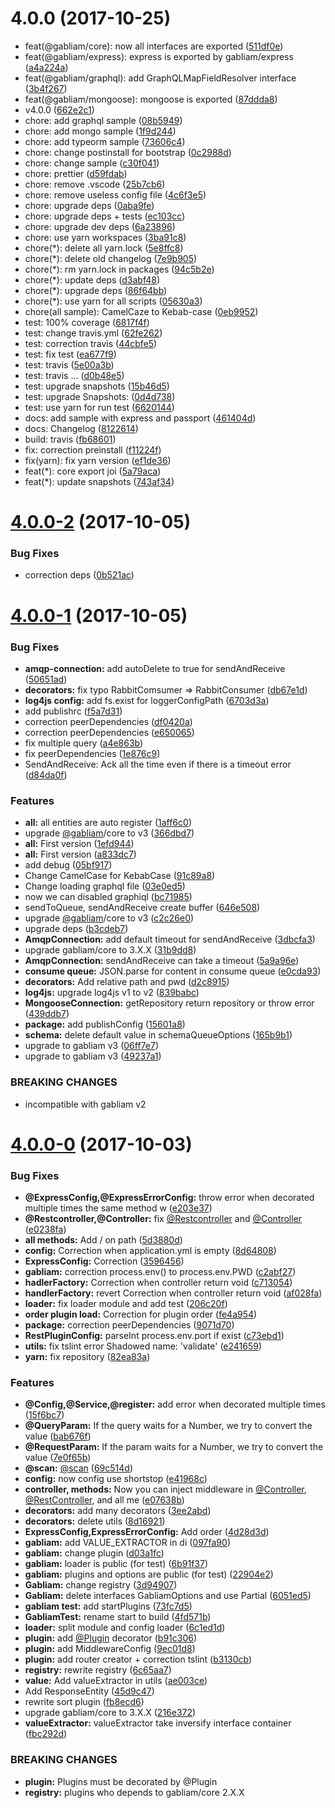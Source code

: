<a name="4.0.0"></a>
# 4.0.0 (2017-10-25)

* feat(@gabliam/core): now all interfaces are exported ([511df0e](https://github.com/gabliam/gabliam/commit/511df0e))
* feat(@gabliam/express): express is exported by gabliam/express ([a4a224a](https://github.com/gabliam/gabliam/commit/a4a224a))
* feat(@gabliam/graphql): add GraphQLMapFieldResolver interface ([3b4f267](https://github.com/gabliam/gabliam/commit/3b4f267))
* feat(@gabliam/mongoose): mongoose is exported ([87ddda8](https://github.com/gabliam/gabliam/commit/87ddda8))
* v4.0.0 ([662e2c1](https://github.com/gabliam/gabliam/commit/662e2c1))
* chore: add graphql sample ([08b5949](https://github.com/gabliam/gabliam/commit/08b5949))
* chore: add mongo sample ([1f9d244](https://github.com/gabliam/gabliam/commit/1f9d244))
* chore: add typeorm sample ([73606c4](https://github.com/gabliam/gabliam/commit/73606c4))
* chore: change postinstall for bootstrap ([0c2988d](https://github.com/gabliam/gabliam/commit/0c2988d))
* chore: change sample ([c30f041](https://github.com/gabliam/gabliam/commit/c30f041))
* chore: prettier ([d59fdab](https://github.com/gabliam/gabliam/commit/d59fdab))
* chore: remove .vscode ([25b7cb6](https://github.com/gabliam/gabliam/commit/25b7cb6))
* chore: remove useless config file ([4c6f3e5](https://github.com/gabliam/gabliam/commit/4c6f3e5))
* chore: upgrade deps ([0aba9fe](https://github.com/gabliam/gabliam/commit/0aba9fe))
* chore: upgrade deps + tests ([ec103cc](https://github.com/gabliam/gabliam/commit/ec103cc))
* chore: upgrade dev deps ([6a23896](https://github.com/gabliam/gabliam/commit/6a23896))
* chore: use yarn workspaces ([3ba91c8](https://github.com/gabliam/gabliam/commit/3ba91c8))
* chore(*): delete all yarn.lock ([5e8ffc8](https://github.com/gabliam/gabliam/commit/5e8ffc8))
* chore(*): delete old changelog ([7e9b905](https://github.com/gabliam/gabliam/commit/7e9b905))
* chore(*): rm yarn.lock in packages ([94c5b2e](https://github.com/gabliam/gabliam/commit/94c5b2e))
* chore(*): update deps ([d3abf48](https://github.com/gabliam/gabliam/commit/d3abf48))
* chore(*): upgrade deps ([86f64bb](https://github.com/gabliam/gabliam/commit/86f64bb))
* chore(*): use yarn for all scripts ([05630a3](https://github.com/gabliam/gabliam/commit/05630a3))
* chore(all sample): CamelCaze to Kebab-case ([0eb9952](https://github.com/gabliam/gabliam/commit/0eb9952))
* test: 100% coverage ([6817f4f](https://github.com/gabliam/gabliam/commit/6817f4f))
* test: change travis.yml ([62fe262](https://github.com/gabliam/gabliam/commit/62fe262))
* test: correction travis ([44cbfe5](https://github.com/gabliam/gabliam/commit/44cbfe5))
* test: fix test ([ea677f9](https://github.com/gabliam/gabliam/commit/ea677f9))
* test: travis ([5e00a3b](https://github.com/gabliam/gabliam/commit/5e00a3b))
* test: travis ... ([d0b48e5](https://github.com/gabliam/gabliam/commit/d0b48e5))
* test: upgrade snapshots ([15b46d5](https://github.com/gabliam/gabliam/commit/15b46d5))
* test: upgrade Snapshots: ([0d4d738](https://github.com/gabliam/gabliam/commit/0d4d738))
* test: use yarn for run test ([6620144](https://github.com/gabliam/gabliam/commit/6620144))
* docs: add sample with express and passport ([461404d](https://github.com/gabliam/gabliam/commit/461404d))
* docs: Changelog ([8122614](https://github.com/gabliam/gabliam/commit/8122614))
* build: travis ([fb68601](https://github.com/gabliam/gabliam/commit/fb68601))
* fix: correction preinstall ([f11224f](https://github.com/gabliam/gabliam/commit/f11224f))
* fix(yarn): fix yarn version ([ef1de36](https://github.com/gabliam/gabliam/commit/ef1de36))
* feat(*): core export joi ([5a79aca](https://github.com/gabliam/gabliam/commit/5a79aca))
* feat(*): update snapshots ([743af34](https://github.com/gabliam/gabliam/commit/743af34))



<a name="4.0.0-2"></a>
# [4.0.0-2](https://github.com/gabliam/gabliam/compare/v4.0.0-1...v4.0.0-2) (2017-10-05)


### Bug Fixes

* correction deps ([0b521ac](https://github.com/gabliam/gabliam/commit/0b521ac))



<a name="4.0.0-1"></a>
# [4.0.0-1](https://github.com/gabliam/gabliam/compare/v4.0.0-0...v4.0.0-1) (2017-10-05)


### Bug Fixes

* **amqp-connection:** add autoDelete to true for sendAndReceive ([50651ad](https://github.com/gabliam/gabliam/commit/50651ad))
* **decorators:** fix typo RabbitComsumer => RabbitConsumer ([db67e1d](https://github.com/gabliam/gabliam/commit/db67e1d))
* **log4js config:** add fs.exist for loggerConfigPath ([6703d3a](https://github.com/gabliam/gabliam/commit/6703d3a))
* add publishrc ([f5a7d31](https://github.com/gabliam/gabliam/commit/f5a7d31))
* correction peerDependencies ([df0420a](https://github.com/gabliam/gabliam/commit/df0420a))
* correction peerDependencies ([e650065](https://github.com/gabliam/gabliam/commit/e650065))
* fix multiple query ([a4e863b](https://github.com/gabliam/gabliam/commit/a4e863b))
* fix peerDependencies ([1e876c9](https://github.com/gabliam/gabliam/commit/1e876c9))
* SendAndReceive: Ack all the time even if there is a timeout error ([d84da0f](https://github.com/gabliam/gabliam/commit/d84da0f))


### Features

* **all:** all entities are auto register ([1aff6c0](https://github.com/gabliam/gabliam/commit/1aff6c0))
* upgrade [@gabliam](https://github.com/gabliam)/core to v3 ([366dbd7](https://github.com/gabliam/gabliam/commit/366dbd7))
* **all:** First version ([1efd944](https://github.com/gabliam/gabliam/commit/1efd944))
* **all:** First version ([a833dc7](https://github.com/gabliam/gabliam/commit/a833dc7))
* add debug ([05bf917](https://github.com/gabliam/gabliam/commit/05bf917))
* Change CamelCase for KebabCase ([91c89a8](https://github.com/gabliam/gabliam/commit/91c89a8))
* Change loading graphql file ([03e0ed5](https://github.com/gabliam/gabliam/commit/03e0ed5))
* now we can disabled graphiql ([bc71985](https://github.com/gabliam/gabliam/commit/bc71985))
* sendToQueue, sendAndReceive create buffer ([646e508](https://github.com/gabliam/gabliam/commit/646e508))
* upgrade [@gabliam](https://github.com/gabliam)/core to v3 ([c2c26e0](https://github.com/gabliam/gabliam/commit/c2c26e0))
* upgrade deps ([b3cdeb7](https://github.com/gabliam/gabliam/commit/b3cdeb7))
* **AmqpConnection:** add default timeout for sendAndReceive ([3dbcfa3](https://github.com/gabliam/gabliam/commit/3dbcfa3))
* upgrade gabliam/core to 3.X.X ([31b9dd8](https://github.com/gabliam/gabliam/commit/31b9dd8))
* **AmqpConnection:** sendAndReceive can take a timeout ([5a9a96e](https://github.com/gabliam/gabliam/commit/5a9a96e))
* **consume queue:** JSON.parse for content in consume queue ([e0cda93](https://github.com/gabliam/gabliam/commit/e0cda93))
* **decorators:** Add relative path and pwd ([d2c8915](https://github.com/gabliam/gabliam/commit/d2c8915))
* **log4js:** upgrade log4js v1 to v2 ([839babc](https://github.com/gabliam/gabliam/commit/839babc))
* **MongooseConnection:** getRepository return repository or throw error ([439ddb7](https://github.com/gabliam/gabliam/commit/439ddb7))
* **package:** add publishConfig ([15601a8](https://github.com/gabliam/gabliam/commit/15601a8))
* **schema:** delete default value in schemaQueueOptions ([165b9b1](https://github.com/gabliam/gabliam/commit/165b9b1))
* upgrade to gabliam v3 ([06ff7e7](https://github.com/gabliam/gabliam/commit/06ff7e7))
* upgrade to gabliam v3 ([49237a1](https://github.com/gabliam/gabliam/commit/49237a1))


### BREAKING CHANGES

* incompatible with gabliam v2



<a name="4.0.0-0"></a>
# [4.0.0-0](https://github.com/gabliam/gabliam/compare/c2abf27...v4.0.0-0) (2017-10-03)


### Bug Fixes

* **@ExpressConfig,@ExpressErrorConfig:** throw error when decorated multiple times the same method w ([e203e37](https://github.com/gabliam/gabliam/commit/e203e37))
* **@Restcontroller,@Controller:** fix [@Restcontroller](https://github.com/Restcontroller) and [@Controller](https://github.com/Controller) ([e0238fa](https://github.com/gabliam/gabliam/commit/e0238fa))
* **all methods:** Add / on path ([5d3880d](https://github.com/gabliam/gabliam/commit/5d3880d))
* **config:** Correction when application.yml is empty ([8d64808](https://github.com/gabliam/gabliam/commit/8d64808))
* **ExpressConfig:** Correction ([3596456](https://github.com/gabliam/gabliam/commit/3596456))
* **gabliam:** correction process.env() to process.env.PWD ([c2abf27](https://github.com/gabliam/gabliam/commit/c2abf27))
* **hadlerFactory:** Correction when controller return void ([c713054](https://github.com/gabliam/gabliam/commit/c713054))
* **handlerFactory:** revert Correction when controller return void ([af028fa](https://github.com/gabliam/gabliam/commit/af028fa))
* **loader:** fix loader module and add test ([206c20f](https://github.com/gabliam/gabliam/commit/206c20f))
* **order plugin load:** Correction for plugin order ([fe4a954](https://github.com/gabliam/gabliam/commit/fe4a954))
* **package:** correction peerDependencies ([9071d70](https://github.com/gabliam/gabliam/commit/9071d70))
* **RestPluginConfig:** parseInt process.env.port if exist ([c73ebd1](https://github.com/gabliam/gabliam/commit/c73ebd1))
* **utils:** fix tslint error Shadowed name: 'validate' ([e241659](https://github.com/gabliam/gabliam/commit/e241659))
* **yarn:** fix repository ([82ea83a](https://github.com/gabliam/gabliam/commit/82ea83a))


### Features

* **@Config,@Service,@register:** add error when decorated multiple times ([15f6bc7](https://github.com/gabliam/gabliam/commit/15f6bc7))
* **@QueryParam:** If the query waits for a Number, we try to convert the value ([bab676f](https://github.com/gabliam/gabliam/commit/bab676f))
* **@RequestParam:** If the param waits for a Number, we try to convert the value ([7e0f65b](https://github.com/gabliam/gabliam/commit/7e0f65b))
* **@scan:** [@scan](https://github.com/scan) ([69c514d](https://github.com/gabliam/gabliam/commit/69c514d))
* **config:** now config use shortstop ([e41968c](https://github.com/gabliam/gabliam/commit/e41968c))
* **controller, methods:** Now you can inject middleware in [@Controller](https://github.com/Controller), [@RestController](https://github.com/RestController), and all me ([e07638b](https://github.com/gabliam/gabliam/commit/e07638b))
* **decorators:** add many decorators ([3ee2abd](https://github.com/gabliam/gabliam/commit/3ee2abd))
* **decorators:** delete utils ([8d16921](https://github.com/gabliam/gabliam/commit/8d16921))
* **ExpressConfig,ExpressErrorConfig:** Add order ([4d28d3d](https://github.com/gabliam/gabliam/commit/4d28d3d))
* **gabliam:** add VALUE_EXTRACTOR in di ([097fa90](https://github.com/gabliam/gabliam/commit/097fa90))
* **gabliam:** change plugin ([d03a1fc](https://github.com/gabliam/gabliam/commit/d03a1fc))
* **gabliam:** loader is public (for test) ([6b91f37](https://github.com/gabliam/gabliam/commit/6b91f37))
* **gabliam:** plugins and options are public (for test) ([22904e2](https://github.com/gabliam/gabliam/commit/22904e2))
* **Gabliam:** change registry ([3d94907](https://github.com/gabliam/gabliam/commit/3d94907))
* **Gabliam:** delete interfaces GabliamOptions and use Partial<GabliamConfig> ([6051ed5](https://github.com/gabliam/gabliam/commit/6051ed5))
* **gabliam test:** add startPlugins ([73fc7d5](https://github.com/gabliam/gabliam/commit/73fc7d5))
* **GabliamTest:** rename start to build ([4fd571b](https://github.com/gabliam/gabliam/commit/4fd571b))
* **loader:** split module and config loader ([6c1ed1d](https://github.com/gabliam/gabliam/commit/6c1ed1d))
* **plugin:** add [@Plugin](https://github.com/Plugin) decorator ([b91c306](https://github.com/gabliam/gabliam/commit/b91c306))
* **plugin:** add MiddlewareConfig ([9ec01d8](https://github.com/gabliam/gabliam/commit/9ec01d8))
* **plugin:** add router creator + correction tslint ([b3130cb](https://github.com/gabliam/gabliam/commit/b3130cb))
* **registry:** rewrite registry ([6c65aa7](https://github.com/gabliam/gabliam/commit/6c65aa7))
* **value:** Add valueExtractor in utils ([ae003ce](https://github.com/gabliam/gabliam/commit/ae003ce))
* Add ResponseEntity ([45d9c47](https://github.com/gabliam/gabliam/commit/45d9c47))
* rewrite sort plugin ([fb8ecd6](https://github.com/gabliam/gabliam/commit/fb8ecd6))
* upgrade gabliam/core to 3.X.X ([216e372](https://github.com/gabliam/gabliam/commit/216e372))
* **valueExtractor:** valueExtractor take inversify interface container ([fbc292d](https://github.com/gabliam/gabliam/commit/fbc292d))


### BREAKING CHANGES

* **plugin:** Plugins must be decorated by @Plugin
* **registry:** plugins who depends to gabliam/core 2.X.X



